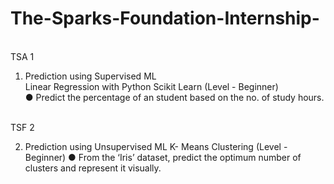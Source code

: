 # The-Sparks-Foundation-Internship-
<br>
TSA 1

1. Prediction using Supervised ML<br>
Linear Regression with Python Scikit Learn (Level - Beginner)<br>
● Predict the percentage of an student based on the no. of study hours.<br>

<br>
TSF 2

2. Prediction using Unsupervised ML
K- Means Clustering (Level - Beginner)
● From the ‘Iris’ dataset, predict the optimum number of clusters and represent it visually.
